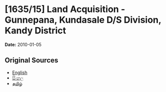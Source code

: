 # [1635/15] Land Acquisition - Gunnepana, Kundasale D/S Division, Kandy District

**Date:** 2010-01-05

## Original Sources

- [English](https://documents.gov.lk/view/extra-gazettes/2010/1/1635-15_E.pdf)
- [සිංහල](https://documents.gov.lk/view/extra-gazettes/2010/1/1635-15_S.pdf)
- [தமிழ்](https://documents.gov.lk/view/extra-gazettes/2010/1/1635-15_T.pdf)
